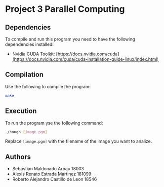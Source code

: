 # Project 3 Parallel Computing
## Dependencies
To compile and run this program you need to have the following dependencies installed:
- Nvidia CUDA Toolkit: [https://docs.nvidia.com/cuda](https://docs.nvidia.com/cuda/cuda-installation-guide-linux/index.html)
## Compilation
Use the following to compile the program:
``` bash
make
```
## Execution
To run the program yse the following command:
``` bash
./hough [image.pgm]
```
Replace `[image.pgm]` with the filename of the image you want to analize.
## Authors
- Sebastián Maldonado Arnau 18003
- Alexis Renato Estrada Martinez 181099
- Roberto Alejandro Castillo de Leon 18546
